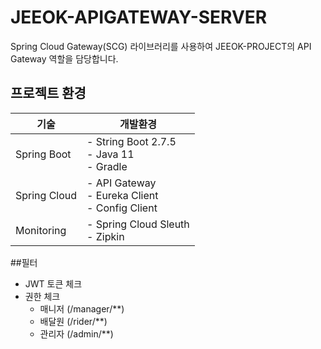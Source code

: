 # JEEOK-APIGATEWAY-SERVER
Spring Cloud Gateway(SCG) 라이브러리를 사용하여 JEEOK-PROJECT의 API Gateway 역할을 담당합니다.

## 프로젝트 환경
| 기술 | 개발환경 |
| --- | --- |
| Spring Boot | - String Boot 2.7.5 </br> - Java 11 </br> - Gradle |
| Spring Cloud | - API Gateway </br> - Eureka Client </br> - Config Client |
| Monitoring | - Spring Cloud Sleuth </br> - Zipkin |

##필터
- JWT 토큰 체크
- 권한 체크
  - 매니저 (/manager/**)
  - 배달원 (/rider/**)
  - 관리자 (/admin/**)
